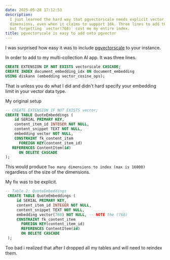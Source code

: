 ```yaml
---
date: 2025-05-28 17:12:53
description:
  I just learned the hard way that pgvectorscale needs explicit vector
  dimensions, even when it claims to support 16k. Three lines to add the extension,
  but forgetting `vector(768)` cost me my entire index.
title: pgvectorscale is easy to add onto pgvector
---
```


I was surprised how easy it was to include [pgvectorscale](https://github.com/timescale/pgvectorscale) to your instance.

In order to add to my multi-collection AI app. It was three lines.

```sql
CREATE EXTENSION IF NOT EXISTS vectorscale CASCADE;
CREATE INDEX document_embedding_idx ON document_embedding
USING diskann (embedding vector_cosine_ops);
```

That is unless you do what I did and didn't hard specify your embedding limit in your vector data type.

My original setup

```sql
-- CREATE EXTENSION IF NOT EXISTS vector;
CREATE TABLE QuoteEmbeddings (
    id SERIAL PRIMARY KEY,
    content_item_id INTEGER NOT NULL,
    content_snippet TEXT NOT NULL,
    embedding vector NOT NULL,
    CONSTRAINT fk_content_item
      FOREIGN KEY(content_item_id)
   REFERENCES ContentItem(id)
      ON DELETE CASCADE
);
```

This would produce `Too many dimensions to index (max is 16000)` regardless of the size of the dimensions.

My fix was to be explicit.

```sql
-- Table 2: QuoteEmbeddings
 CREATE TABLE QuoteEmbeddings (
     id SERIAL PRIMARY KEY,
     content_item_id INTEGER NOT NULL,
     content_snippet TEXT NOT NULL,
     embedding vector(768) NOT NULL, -- NOTE the (768)
     CONSTRAINT fk_content_item
       FOREIGN KEY(content_item_id)
       REFERENCES ContentItem(id)
       ON DELETE CASCADE
 );
```

Too bad i realized that after I dropped all my tables and will need to reindex them.
